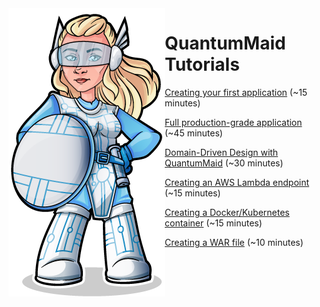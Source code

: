 <img src="quantummaid_logo.png" align="left"/>

# QuantumMaid Tutorials

[Creating your first application](basic-tutorial/README.md) (~15 minutes)

[Full production-grade application](complete-tutorial/README.md) (~45 minutes)

[Domain-Driven Design with QuantumMaid](domain-driven-design/README.md) (~30 minutes)

[Creating an AWS Lambda endpoint](aws-lambda/README.md) (~15 minutes)

[Creating a Docker/Kubernetes container](docker/README.md) (~15 minutes)

[Creating a WAR file](war/README.md) (~10 minutes)